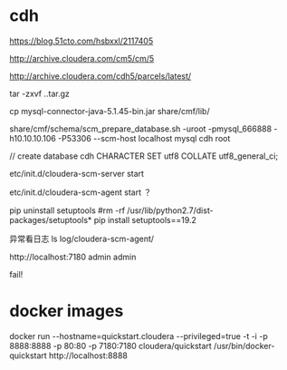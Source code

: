 # cdh

https://blog.51cto.com/hsbxxl/2117405

http://archive.cloudera.com/cm5/cm/5

http://archive.cloudera.com/cdh5/parcels/latest/


tar -zxvf ..tar.gz

cp mysql-connector-java-5.1.45-bin.jar share/cmf/lib/

share/cmf/schema/scm_prepare_database.sh  -uroot -pmysql_666888 -h10.10.10.106 -P53306 --scm-host localhost mysql cdh root

// create database cdh CHARACTER SET utf8 COLLATE utf8_general_ci;

etc/init.d/cloudera-scm-server start

etc/init.d/cloudera-scm-agent start  ？

pip uninstall setuptools
#rm -rf /usr/lib/python2.7/dist-packages/setuptools*
pip install setuptools==19.2

异常看日志
ls log/cloudera-scm-agent/

http://localhost:7180
admin admin 

fail!

# docker images 
docker run --hostname=quickstart.cloudera --privileged=true -t -i -p 8888:8888 -p 80:80 -p 7180:7180 cloudera/quickstart /usr/bin/docker-quickstart
http://localhost:8888
